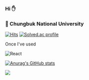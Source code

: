 ### Hi :raised_hand: <br/>
### :school: Chungbuk National University

[![Hits](https://hits.seeyoufarm.com/api/count/incr/badge.svg?url=https%3A%2F%2Fgithub.com%2Fkwonja&count_bg=%23555555&title_bg=%23555555&icon=github.svg&icon_color=%23FFFFFF&title=Github&edge_flat=false)](https://hits.seeyoufarm.com)  [![Solved.ac
profile](http://mazassumnida.wtf/api/mini/generate_badge?boj=snna58)](https://solved.ac/snna58)

Once I've used

![React](https://img.shields.io/badge/react-%2320232a.svg?style=for-the-badge&logo=react&logoColor=%2361DAFB)


[![Anurag's GitHub stats](https://github-readme-stats.vercel.app/api?username=kwonja&show_icons=true&theme=calm)](https://github.com/anuraghazra/github-readme-stats)



<a href="https://velog.io/@seondal"><img src="https://img.shields.io/badge/Tistory-84a8ad?style=flat-square&logo=Blogger&logoColor=white"/></a>
